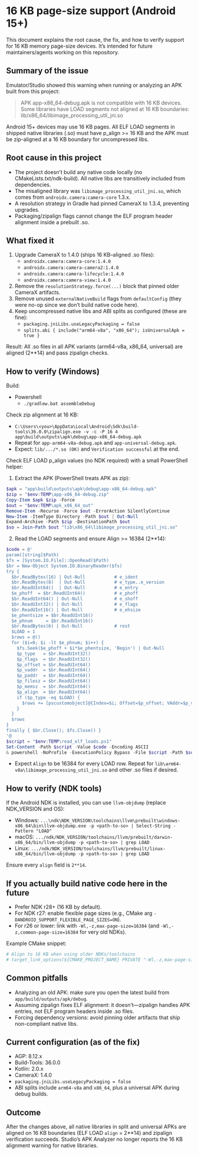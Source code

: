 # 16 KB page-size support (Android 15+)

This document explains the root cause, the fix, and how to verify support for 16 KB memory page-size devices. It’s intended for future maintainers/agents working on this repository.

## Summary of the issue

Emulator/Studio showed this warning when running or analyzing an APK built from this project:

> APK app-x86_64-debug.apk is not compatible with 16 KB devices. Some libraries have LOAD segments not aligned at 16 KB boundaries: lib/x86_64/libimage_processing_util_jni.so

Android 15+ devices may use 16 KB pages. All ELF LOAD segments in shipped native libraries (.so) must have p_align >= 16 KB and the APK must be zip-aligned at a 16 KB boundary for uncompressed libs.

## Root cause in this project

- The project doesn’t build any native code locally (no CMakeLists.txt/ndk-build). All native libs are transitively included from dependencies.
- The misaligned library was `libimage_processing_util_jni.so`, which comes from `androidx.camera:camera-core` 1.3.x.
- A resolution strategy in Gradle had pinned CameraX to 1.3.4, preventing upgrades.
- Packaging/zipalign flags cannot change the ELF program header alignment inside a prebuilt .so.

## What fixed it

1. Upgrade CameraX to 1.4.0 (ships 16 KB–aligned .so files):
   - `androidx.camera:camera-core:1.4.0`
   - `androidx.camera:camera-camera2:1.4.0`
   - `androidx.camera:camera-lifecycle:1.4.0`
   - `androidx.camera:camera-view:1.4.0`
2. Remove the `resolutionStrategy.force(...)` block that pinned older CameraX artifacts.
3. Remove unused `externalNativeBuild` flags from `defaultConfig` (they were no-op since we don’t build native code here).
4. Keep uncompressed native libs and ABI splits as configured (these are fine):
   - `packaging.jniLibs.useLegacyPackaging = false`
   - `splits.abi { include("arm64-v8a", "x86_64"); isUniversalApk = true }`

Result: All .so files in all APK variants (arm64-v8a, x86_64, universal) are aligned (2**14) and pass zipalign checks.

## How to verify (Windows)

Build:

- Powershell
  - `./gradlew.bat assembleDebug`

Check zip alignment at 16 KB:

- `C:\Users\<you>\AppData\Local\Android\Sdk\build-tools\36.0.0\zipalign.exe -v -c -P 16 4 app\build\outputs\apk\debug\app-x86_64-debug.apk`
- Repeat for `app-arm64-v8a-debug.apk` and `app-universal-debug.apk`.
- Expect: `lib/.../*.so (OK)` and `Verification successful` at the end.

Check ELF LOAD p_align values (no NDK required) with a small PowerShell helper:

1) Extract the APK (PowerShell treats APK as zip):

```powershell
$apk = "app\build\outputs\apk\debug\app-x86_64-debug.apk"
$zip = "$env:TEMP\app-x86_64-debug.zip"
Copy-Item $apk $zip -Force
$out = "$env:TEMP\apk_x86_64_out"
Remove-Item -Recurse -Force $out -ErrorAction SilentlyContinue
New-Item -ItemType Directory -Path $out | Out-Null
Expand-Archive -Path $zip -DestinationPath $out
$so = Join-Path $out "lib\x86_64\libimage_processing_util_jni.so"
```

2) Read the LOAD segments and ensure Align >= 16384 (2**14):

```powershell
$code = @'
param([string]$Path)
$fs = [System.IO.File]::OpenRead($Path)
$br = New-Object System.IO.BinaryReader($fs)
try {
  $br.ReadBytes(16) | Out-Null           # e_ident
  $br.ReadBytes(8)  | Out-Null           # e_type..e_version
  $br.ReadUInt64()  | Out-Null           # e_entry
  $e_phoff  = $br.ReadUInt64()           # e_phoff
  $br.ReadUInt64() | Out-Null            # e_shoff
  $br.ReadUInt32() | Out-Null            # e_flags
  $br.ReadUInt16() | Out-Null            # e_ehsize
  $e_phentsize = $br.ReadUInt16()
  $e_phnum     = $br.ReadUInt16()
  $br.ReadBytes(6) | Out-Null            # rest
  $LOAD = 1
  $rows = @()
  for ($i=0; $i -lt $e_phnum; $i++) {
    $fs.Seek($e_phoff + $i*$e_phentsize, 'Begin') | Out-Null
    $p_type   = $br.ReadUInt32()
    $p_flags  = $br.ReadUInt32()
    $p_offset = $br.ReadUInt64()
    $p_vaddr  = $br.ReadUInt64()
    $p_paddr  = $br.ReadUInt64()
    $p_filesz = $br.ReadUInt64()
    $p_memsz  = $br.ReadUInt64()
    $p_align  = $br.ReadUInt64()
    if ($p_type -eq $LOAD) {
      $rows += [pscustomobject]@{Index=$i; Offset=$p_offset; VAddr=$p_vaddr; Align=[int64]$p_align}
    }
  }
  $rows
}
finally { $br.Close(); $fs.Close() }
'@
$script = "$env:TEMP\read_elf_loads.ps1"
Set-Content -Path $script -Value $code -Encoding ASCII
& powershell -NoProfile -ExecutionPolicy Bypass -File $script -Path $so
```

- Expect `Align` to be 16384 for every LOAD row. Repeat for `lib\arm64-v8a\libimage_processing_util_jni.so` and other .so files if desired.

## How to verify (NDK tools)

If the Android NDK is installed, you can use `llvm-objdump` (replace NDK_VERSION and OS):

- Windows: `...\ndk\NDK_VERSION\toolchains\llvm\prebuilt\windows-x86_64\bin\llvm-objdump.exe -p <path-to-so> | Select-String -Pattern "LOAD"`
- macOS: `.../ndk/NDK_VERSION/toolchains/llvm/prebuilt/darwin-x86_64/bin/llvm-objdump -p <path-to-so> | grep LOAD`
- Linux: `.../ndk/NDK_VERSION/toolchains/llvm/prebuilt/linux-x86_64/bin/llvm-objdump -p <path-to-so> | grep LOAD`

Ensure every `align` field is `2**14`.

## If you actually build native code here in the future

- Prefer NDK r28+ (16 KB by default).
- For NDK r27: enable flexible page sizes (e.g., CMake arg `-DANDROID_SUPPORT_FLEXIBLE_PAGE_SIZES=ON`).
- For r26 or lower: link with `-Wl,-z,max-page-size=16384` (and `-Wl,-z,common-page-size=16384` for very old NDKs).

Example CMake snippet:

```cmake
# Align to 16 KB when using older NDKs/toolchains
# target_link_options(${CMAKE_PROJECT_NAME} PRIVATE "-Wl,-z,max-page-size=16384")
```

## Common pitfalls

- Analyzing an old APK: make sure you open the latest build from `app/build/outputs/apk/debug`.
- Assuming zipalign fixes ELF alignment: it doesn’t—zipalign handles APK entries, not ELF program headers inside .so files.
- Forcing dependency versions: avoid pinning older artifacts that ship non-compliant native libs.

## Current configuration (as of the fix)

- AGP: 8.12.x
- Build-Tools: 36.0.0
- Kotlin: 2.0.x
- CameraX: 1.4.0
- `packaging.jniLibs.useLegacyPackaging = false`
- ABI splits include `arm64-v8a` and `x86_64`, plus a universal APK during debug builds.

## Outcome

After the changes above, all native libraries in split and universal APKs are aligned on 16 KB boundaries (ELF LOAD `align` = 2**14) and zipalign verification succeeds. Studio’s APK Analyzer no longer reports the 16 KB alignment warning for native libraries.

